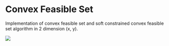 # Convex Feasible Set

Implementation of convex feasible set and soft constrained convex feasible set algorithm in 2 dimension (x, y).

![](https://i.imgur.com/UZcIE5T.png)
